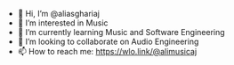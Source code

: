 - 👋 Hi, I’m @aliasghariaj
- 👀 I’m interested in Music
- 🌱 I’m currently learning Music and Software Engineering
- 💞️ I’m looking to collaborate on Audio Engineering
- 📫 How to reach me: https://wlo.link/@alimusicaj

<!---
aliasghariaj/aliasghariaj is a ✨ special ✨ repository because its `README.md` (this file) appears on your GitHub profile.
You can click the Preview link to take a look at your changes.
--->
